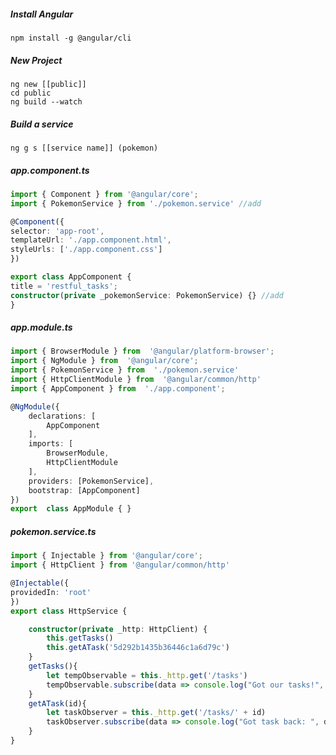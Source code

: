 ##### Install Angular

```console
npm install -g @angular/cli
```

##### New Project
```
ng new [[public]]
cd public
ng build --watch
```



##### Build a service

```
ng g s [[service name]] (pokemon)
```

##### app.component.ts
```typescript
import { Component } from '@angular/core';
import { PokemonService } from './pokemon.service' //add

@Component({
selector: 'app-root',
templateUrl: './app.component.html',
styleUrls: ['./app.component.css']
})

export class AppComponent {
title = 'restful_tasks';
constructor(private _pokemonService: PokemonService) {} //add
}
```
##### app.module.ts
```typescript
import { BrowserModule } from  '@angular/platform-browser';
import { NgModule } from  '@angular/core';
import { PokemonService } from  './pokemon.service'
import { HttpClientModule } from  '@angular/common/http'
import { AppComponent } from  './app.component';

@NgModule({
    declarations: [
        AppComponent
    ],
    imports: [
        BrowserModule,
        HttpClientModule
    ],
    providers: [PokemonService],
    bootstrap: [AppComponent]
})
export  class AppModule { }
```
##### pokemon.service.ts
```typescript
import { Injectable } from '@angular/core';
import { HttpClient } from '@angular/common/http'

@Injectable({
providedIn: 'root'
})
export class HttpService {

    constructor(private _http: HttpClient) {
        this.getTasks()
        this.getATask('5d292b1435b36446c1a6d79c')
    }
    getTasks(){
        let tempObservable = this._http.get('/tasks')
        tempObservable.subscribe(data => console.log("Got our tasks!", data))
    }
    getATask(id){
        let taskObserver = this._http.get('/tasks/' + id)
        taskObserver.subscribe(data => console.log("Got task back: ", data))
    }
}
```
<!--stackedit_data:
eyJoaXN0b3J5IjpbMTEzMTA4MTE2NCw0NzA5Mzk5MjEsLTY4NT
g4NjYzMl19
-->